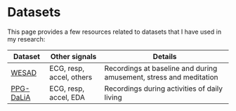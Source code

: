 # Datasets

This page provides a few resources related to datasets that I have used in my research:

| Dataset     | Other signals | Details | 
| ----------- | ----------- | ----------- |
| [WESAD](https://archive.ics.uci.edu/ml/datasets/WESAD+%28Wearable+Stress+and+Affect+Detection%29) | ECG, resp, accel, others | Recordings at baseline and during amusement, stress and meditation |
| [PPG-DaLiA](https://archive.ics.uci.edu/ml/datasets/PPG-DaLiA) | ECG, resp, accel, EDA | Recordings during activities of daily living |